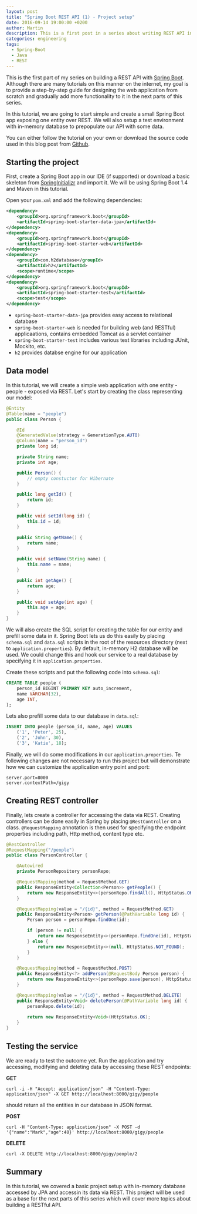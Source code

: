 ```yaml
---
layout: post
title: "Spring Boot REST API (1) - Project setup"
date: 2016-09-14 19:00:00 +0200
author: Martin
description: This is a first post in a series about writing REST API in Spring. This post focuses on the very first project setup.
categories: engineering
tags:
  - Spring-Boot
  - Java
  - REST
---
```


This is the first part of my series on building a REST API with [Spring Boot](http://projects.spring.io/spring-boot/). Although there are many tutorials on this manner on the internet, my goal is to provide a step-by-step guide for designing the web application from scratch and gradually add more functionality to it in the next parts of this series.

In this tutorial, we are going to start simple and create a small Spring Boot app exposing one entity over REST. We will also setup a test environment with in-memory database to prepopulate our API with some data.

You can either follow the tutorial on your own or download the source code used in this blog post from [Github](https://github.com/gigsterous/gigy-example/releases/tag/v1).

## Starting the project
First, create a Spring Boot app in our IDE (if supported) or download a basic skeleton from [SpringInitializr](https://start.spring.io/) and import it. We will be using Spring Boot 1.4 and Maven in this tutorial.

Open your `pom.xml` and add the following dependencies:

```xml
<dependency>
	<groupId>org.springframework.boot</groupId>
	<artifactId>spring-boot-starter-data-jpa</artifactId>
</dependency>
<dependency>
	<groupId>org.springframework.boot</groupId>
	<artifactId>spring-boot-starter-web</artifactId>
</dependency>
<dependency>
	<groupId>com.h2database</groupId>
	<artifactId>h2</artifactId>
	<scope>runtime</scope>
</dependency>
<dependency>
	<groupId>org.springframework.boot</groupId>
	<artifactId>spring-boot-starter-test</artifactId>
	<scope>test</scope>
</dependency>
```
- `spring-boot-starter-data-jpa` provides easy access to relational database 
- `spring-boot-starter-web` is needed for building web (and RESTful) applicaations, contains embedded Tomcat as a servlet container
- `spring-boot-starter-test` includes various test libraries including JUnit, Mockito, etc.
- `h2` provides databse engine for our application

## Data model
In this tutorial, we will create a simple web application with one entity - people - exposed via REST. Let's start by creating the class representing our model:

```java
@Entity
@Table(name = "people")
public class Person {

	@Id
	@GeneratedValue(strategy = GenerationType.AUTO)
	@Column(name = "person_id")
	private long id;

	private String name;
	private int age;

	public Person() {
		// empty constuctor for Hibernate
	}

	public long getId() {
		return id;
	}

	public void setId(long id) {
		this.id = id;
	}

	public String getName() {
		return name;
	}

	public void setName(String name) {
		this.name = name;
	}

	public int getAge() {
		return age;
	}

	public void setAge(int age) {
		this.age = age;
	}
}
```

We will also create the SQL script for creating the table for our entity and prefill some data in it. Spring Boot lets us do this easily by placing `schema.sql` and `data.sql` scripts in the root of the resources directory (next to `application.properties`). By default, in-memory H2 database will be used. We could change this and hook our service to a real database by specifying it in `application.properties`.

Create these scripts and put the following code into `schema.sql`:

```sql
CREATE TABLE people (
    person_id BIGINT PRIMARY KEY auto_increment,
    name VARCHAR(32),
    age INT,
);
```

Lets also prefill some data to our database in `data.sql`:

```sql
INSERT INTO people (person_id, name, age) VALUES 
	('1', 'Peter', 25),
	('2', 'John', 30),
	('3', 'Katie', 18);
```

Finally, we will do some modifications in our `application.properties`. Te following changes are not necessary to run this project but will demonstrate how we can customize the application entry point and port:

```
server.port=8000
server.contextPath=/gigy
```

## Creating REST controller
Finally, lets create a controller for accessing the data via REST. Creating controllers can be done easily in Spring by placing `@RestController` on a class. `@RequestMapping` annotation is then used for specifying the endpoint properties including path, Http method, content type etc.

```java
@RestController
@RequestMapping("/people")
public class PersonController {

	@Autowired
	private PersonRepository personRepo;

	@RequestMapping(method = RequestMethod.GET)
	public ResponseEntity<Collection<Person>> getPeople() {
		return new ResponseEntity<>(personRepo.findAll(), HttpStatus.OK);
	}

	@RequestMapping(value = "/{id}", method = RequestMethod.GET)
	public ResponseEntity<Person> getPerson(@PathVariable long id) {
		Person person = personRepo.findOne(id);

		if (person != null) {
			return new ResponseEntity<>(personRepo.findOne(id), HttpStatus.OK);
		} else {
			return new ResponseEntity<>(null, HttpStatus.NOT_FOUND);
		}
	}

	@RequestMapping(method = RequestMethod.POST)
	public ResponseEntity<?> addPerson(@RequestBody Person person) {
		return new ResponseEntity<>(personRepo.save(person), HttpStatus.CREATED);
	}

	@RequestMapping(value = "/{id}", method = RequestMethod.DELETE)
	public ResponseEntity<Void> deletePerson(@PathVariable long id) {
		personRepo.delete(id);
		
		return new ResponseEntity<Void>(HttpStatus.OK);
	}
}
```

## Testing the service
We are ready to test the outcome yet. Run the application and try accessing, modifying and deleting data by accessing these REST endpoints:

**GET**
```
curl -i -H "Accept: application/json" -H "Content-Type: application/json" -X GET http://localhost:8000/gigy/people
```
should return all the entities in our database in JSON format.

**POST**
```
curl -H "Content-Type: application/json" -X POST -d '{"name":"Mark","age":40}' http://localhost:8000/gigy/people
```

**DELETE**
```
curl -X DELETE http://localhost:8000/gigy/people/2
```

## Summary
In this tutorial, we covered a basic project setup with in-memory database accessed by JPA and accessin its data via REST. This project will be used as a base for the next parts of this series which will cover more topics about building a RESTful API.
